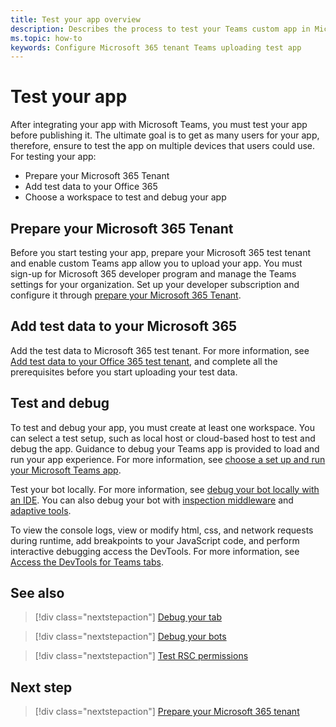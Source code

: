 ```yaml
---
title: Test your app overview
description: Describes the process to test your Teams custom app in Microsoft 365
ms.topic: how-to
keywords: Configure Microsoft 365 tenant Teams uploading test app 
---
```


# Test your app

After integrating your app with Microsoft Teams, you must test your app before publishing it. The ultimate goal is to get as many users for your app, therefore, ensure to test the app on multiple devices that users could use. For testing your app:

* Prepare your Microsoft 365 Tenant
* Add test data to your Office 365
* Choose a workspace to test and debug your app

## Prepare your Microsoft 365 Tenant

Before you start testing your app, prepare your Microsoft 365 test tenant and enable custom Teams app allow you to upload your app. You must sign-up for Microsoft 365 developer program and manage the Teams settings for your organization. Set up your developer subscription and configure it through [prepare your Microsoft 365 Tenant](~/concepts/build-and-test/prepare-your-o365-tenant.md).

## Add test data to your Microsoft 365

Add the test data to Microsoft 365 test tenant. For more information, see [Add test data to your Office 365 test tenant](~/concepts/build-and-test/test-data.md), and complete all the prerequisites before you start uploading your test data.

## Test and debug

To test and debug your app, you must create at least one workspace. You can select a test setup, such as local host or cloud-based host to test and debug the app. Guidance to debug your Teams app is provided to load and run your app experience. For more information, see [choose a set up and run your Microsoft Teams app](~/concepts/build-and-test/debug.md).

Test your bot locally. For more information, see [debug your bot locally with an IDE](~/bots/how-to/debug/locally-with-an-ide.md). You can also debug your bot with [inspection middleware](/azure/bot-service/bot-service-debug-inspection-middleware?view=azure-bot-service-4.0&tabs=csharp&preserve-view=true) and [adaptive tools](/azure/bot-service/bot-service-debug-adaptive-tools?view=azure-bot-service-4.0&preserve-view=true). 

To view the console logs, view or modify html, css, and network requests during runtime, add breakpoints to your JavaScript code, and perform interactive debugging access the DevTools. For more information, see [Access the DevTools for Teams tabs](~/tabs/how-to/developer-tools.md). 

## See also

> [!div class="nextstepaction"]
> [Debug your tab](~/tabs/how-to/developer-tools.md)
 
> [!div class="nextstepaction"]
> [Debug your bots](~/debug/locally-with-an-ide.md)

> [!div class="nextstepaction"]
> [Test RSC permissions](~/graph-api/rsc/test-resource-specific-consent.md)

## Next step

> [!div class="nextstepaction"]
> [Prepare your Microsoft 365 tenant](~/concepts/build-and-test/prepare-your-o365-tenant.md)
